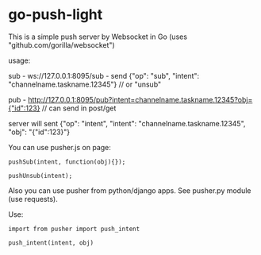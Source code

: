 # go-push-light

This is a simple push server by Websocket in Go (uses "github.com/gorilla/websocket")

usage:

  sub - ws://127.0.0.1:8095/sub - send {"op": "sub", "intent": "channelname.taskname.12345"} // or "unsub"
  
  pub - http://127.0.0.1:8095/pub?intent=channelname.taskname.12345?obj={"id":123} // can send in post/get
  
  server will sent {"op": "intent", "intent": "channelname.taskname.12345", "obj": "{\"id\":123}"}

  You can use pusher.js on page:

  	pushSub(intent, function(obj){});

  	pushUnsub(intent);

  Also you can use pusher from python/django apps. See pusher.py module (use requests).

  Use:
  
	import from pusher import push_intent

    push_intent(intent, obj)
